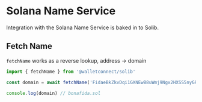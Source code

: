 # Solana Name Service

Integration with the Solana Name Service is baked in to Solib.

## Fetch Name
`fetchName` works as a reverse lookup, address -> domain

```ts
import { fetchName } from '@walletconnect/solib'

const domain = await fetchName('FidaeBkZkvDqi1GXNEwB8uWmj9Ngx2HXSS5nyGRuVFcZ')

console.log(domain) // bonafida.sol
```

